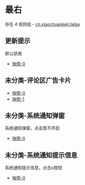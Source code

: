 # 最右

存在 4 规则组 - [cn.xiaochuankeji.tieba](/src/apps/cn.xiaochuankeji.tieba.ts)

## 更新提示

默认禁用

- [快照-0](https://i.gkd.li/i/12660882)

## 未分类-评论区广告卡片

- [快照-0](https://i.gkd.li/i/12661011)
- [快照-1](https://i.gkd.li/i/12661028)

## 未分类-系统通知弹窗

系统通知弹窗，点击暂不开启

- [快照-0](https://i.gkd.li/i/12660823)

## 未分类-系统通知提示信息

系统通知提示信息，点击x按钮

- [快照-0](https://i.gkd.li/i/12660851)
